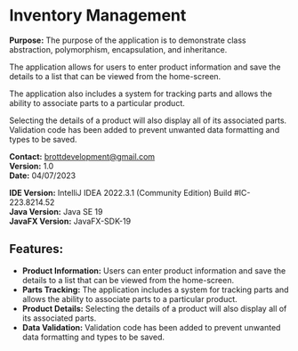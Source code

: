 # Inventory Management

**Purpose:** The purpose of the application is to demonstrate class abstraction, polymorphism, encapsulation, and inheritance.

The application allows for users to enter product information and save the details to a list that can be viewed from the home-screen.

The application also includes a system for tracking parts and allows the ability to associate parts to a particular product.

Selecting the details of a product will also display all of its associated parts. Validation code has been added to prevent unwanted data formatting and types to be saved.

**Contact:** brottdevelopment@gmail.com  
**Version:** 1.0  
**Date:** 04/07/2023

**IDE Version:** IntelliJ IDEA 2022.3.1 (Community Edition) Build #IC-223.8214.52  
**Java Version:** Java SE 19  
**JavaFX Version:** JavaFX-SDK-19

## Features:

- **Product Information:** Users can enter product information and save the details to a list that can be viewed from the home-screen.
- **Parts Tracking:** The application includes a system for tracking parts and allows the ability to associate parts to a particular product.
- **Product Details:** Selecting the details of a product will also display all of its associated parts.
- **Data Validation:** Validation code has been added to prevent unwanted data formatting and types to be saved.
